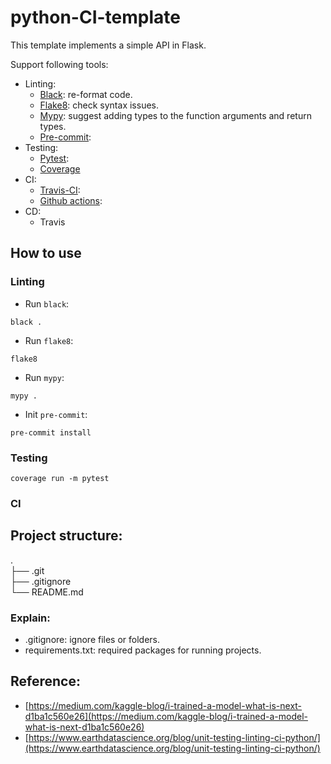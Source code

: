 # python-CI-template

This template implements a simple API in Flask.  

Support following tools:
* Linting: 
    * [Black](https://black.readthedocs.io/en/stable/): re-format code.
    * [Flake8](https://flake8.pycqa.org/en/latest/): check syntax issues.
    * [Mypy](https://github.com/python/mypy): suggest adding types to the function arguments and return types.
    * [Pre-commit](https://pre-commit.com/): 
* Testing: 
    * [Pytest](https://docs.pytest.org/):
    * [Coverage](https://coverage.readthedocs.io/en/6.1.1/)
    <!-- * [Codecov](https://about.codecov.io/):   -->
* CI: 
    * [Travis-CI](https://travis-ci.org/):
    * [Github actions](https://docs.github.com/en/actions):  
* CD: 
    * Travis

## How to use
### Linting
* Run `black`:
```
black .
```
* Run `flake8`: 
```
flake8
```
* Run `mypy`: 
```
mypy .
```
* Init `pre-commit`: 
```
pre-commit install
```
### Testing
```
coverage run -m pytest
```
### CI


## Project structure:  
.  
├── .git  
├── .gitignore  
└── README.md  

### Explain:  
* .gitignore: ignore files or folders.  
* requirements.txt: required packages for running projects.  

## Reference:
* [https://medium.com/kaggle-blog/i-trained-a-model-what-is-next-d1ba1c560e26](https://medium.com/kaggle-blog/i-trained-a-model-what-is-next-d1ba1c560e26)
* [https://www.earthdatascience.org/blog/unit-testing-linting-ci-python/](https://www.earthdatascience.org/blog/unit-testing-linting-ci-python/)